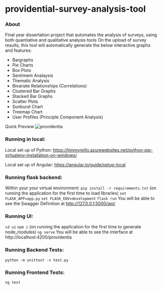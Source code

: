 # providential-survey-analysis-tool

### About

Final year dissertation project that automates the analysis of surveys, using both quantiative and qualitative analysis tools
On the upload of survey results, this tool will automatically generate the below interactive graphs and features:

  - Bargraphs	
  - Pie Charts
  - Box Plots
  - Sentiment Analaysis
  - Thematic Analysis
  - Bivariate Relationships (Correlations)
  - Clustered Bar Graphs
  - Stacked Bar Graphs
  - Scatter Plots
  - Sunburst Chart
  - Treemap Chart
  - User Profiles (Principle Component Analysis)

Quick Preview
![providentia](https://user-images.githubusercontent.com/39187328/149662007-01ee0308-c315-4d53-96eb-83a5f896c737.gif)


### Running in local:
Local set up of Python: https://timmyreilly.azurewebsites.net/python-pip-virtualenv-installation-on-windows/

Local set up of Angular: https://angular.io/guide/setup-local

### Running flask backend:
Within your your virtual environment:
`pip install -r requirements.txt` (on running the application for the first time to load libraries)
`set FLASK_APP=app.py`
`set FLASK_ENV=development`
`flask run`
You will be able to see the Swagger Definition at http://127.0.0.1:5000/api/

### Running UI:
`cd ui`
`npm i` (on running the application for the first time to generate node_modules)
`ng serve`
You will be able to see the interface at http://localhost:4200/providentia

### Running Backend Tests:
`python -m unittest -v test.py`

### Running Frontend Tests:
`ng test`
